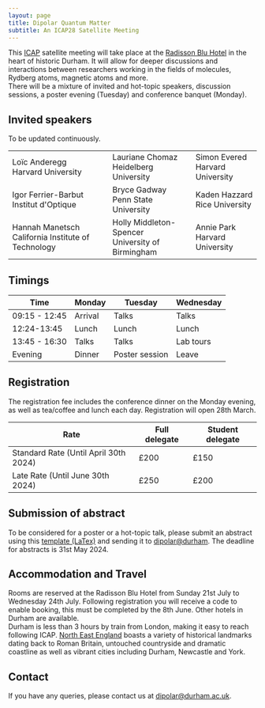 ```yaml
---
layout: page
title: Dipolar Quantum Matter
subtitle: An ICAP28 Satellite Meeting
---
```

This [ICAP](https://icap28.com/) satellite meeting will take place at the [Radisson Blu Hotel]( https://www.radissonhotels.com/en-us/hotels/radisson-blu-durham?facilitatorId=RHGSEM&cid=a%3Aps+b%3Abng+c%3Aemea+i%3Abrand+e%3Ardb+d%3Aukirwe+r%3Abrt+f%3Aen-US+g%3Aho+h%3AGBXVU1+v%3Acf&gclid=d215526a5491147c6fea37a1275fea3f&gclsrc=3p.ds&msclkid=d215526a5491147c6fea37a1275fea3f&utm_source=bing&utm_medium=cpc&utm_campaign=MS_GBR-IRL_CR_UKIRWE_sk_Brand_Durham_GBXVU1_EN_PH%26EX_United+Kingdom&utm_term=radisson+blu+durham&utm_content=Brand_Durham_Hotel_EX_A.+Migration) 
in the heart of historic Durham. It will allow for deeper discussions and interactions between researchers working in the fields of molecules, Rydberg atoms, magnetic atoms and more. <br> 
There will be a mixture of invited and hot-topic speakers, discussion sessions, a poster evening (Tuesday) and conference banquet (Monday). <br>

## Invited speakers
To be updated continuously.<br>
<table>
<tr><td><img src="{{ site.url }}{{ site.baseurl }}/events/img/Loic_small.png" alt="" /> <br>Loïc Anderegg <br> Harvard University </td><td> <img src="{{ site.url }}{{ site.baseurl }}/events/img/Lauriane_small.png" alt="" /> <br>Lauriane Chomaz <br> Heidelberg University </td><td> <img src="{{ site.url }}{{ site.baseurl }}/events/img/simon_small.png" alt="" /> <br>Simon Evered <br> Harvard University</td></tr> 
<tr><td><img src="{{ site.url }}{{ site.baseurl }}/events/img/Igor_small.png" alt="" /> <br>Igor Ferrier-Barbut <br> Institut d'Optique</td><td><img src="{{ site.url }}{{ site.baseurl }}/events/img/bryce_small.png" alt="" /> <br>Bryce Gadway <br> Penn State University</td><td>Kaden Hazzard <br> Rice University </td></tr>
<tr><td><img src="{{ site.url }}{{ site.baseurl }}/events/img/hannah_small.png" alt="" /> <br> Hannah Manetsch<br> California Institute of Technology</td><td><img src="{{ site.url }}{{ site.baseurl }}/events/img/Holly_small.png" alt="" /> <br> Holly Middleton-Spencer <br> University of Birmingham</td><td><img src="{{ site.url }}{{ site.baseurl }}/events/img/annie_small.png" alt="" /> <br>Annie Park <br> Harvard University</td></tr> 
</table>

## Timings
| Time |Monday | Tuesday | Wednesday |
|---|----|-----|------|
|09:15 - 12:45 | Arrival | Talks | Talks|
|12:24-13:45 | Lunch | Lunch | Lunch |
|13:45 - 16:30 | Talks | Talks | Lab tours|
|Evening | Dinner | Poster session | Leave|

## Registration
The registration fee includes the conference dinner on the Monday evening, as well as tea/coffee and lunch each day. Registration will open 28th March.

| Rate  |Full delegate |Student delegate |
|---|----|-----|
|Standard Rate (Until April 30th 2024) | £200 | £150|
|Late Rate (Until June 30th 2024) | £250 | £200|




## Submission of abstract
To be considered for a poster or a hot-topic talk, please submit an abstract using this <a href="https://durham-qlm.uk/events/dqm2024_abstract_template.tex" download> template (LaTex)</a> and sending it to <a href="mailto:dipolar@durham.ac.uk?subject=Dipolar meeting abstract submission">dipolar@durham</a>. The deadline for abstracts is 31st May 2024.
## Accommodation and Travel
Rooms are reserved at the Radisson Blu Hotel from Sunday 21st July to Wednesday 24th July. Following registration you will receive a code to enable booking, this must be completed by the 8th June. Other hotels in Durham are available. <br>
Durham is less than 3 hours by train from London, making it easy to reach following ICAP. [North East England](https://www.visitnortheastengland.com/) boasts a variety of historical landmarks dating back to Roman Britain, untouched countryside and dramatic coastline as well as vibrant cities including Durham, Newcastle and York. 

## Contact
If you have any queries, please contact us at dipolar@durham.ac.uk.

